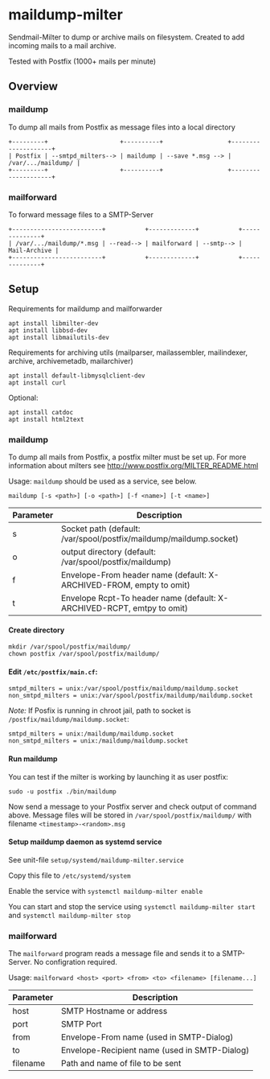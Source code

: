 # maildump-milter

Sendmail-Milter to dump or archive mails on filesystem.
Created to add incoming mails to a mail archive.

Tested with Postfix (1000+ mails per minute)

## Overview

### maildump

To dump all mails from Postfix as message files into a local directory

    +---------+                    +----------+                  +--------------------+
    | Postfix | --smtpd_milters--> | maildump | --save *.msg --> | /var/.../maildump/ |
    +---------+                    +----------+                  +--------------------+


### mailforward

To forward message files to a SMTP-Server

    +-------------------------+           +-------------+           +--------------+
    | /var/.../maildump/*.msg | --read--> | mailforward | --smtp--> | Mail-Archive |
    +-------------------------+           +-------------+           +--------------+
    

    
## Setup

Requirements for maildump and mailforwarder

    apt install libmilter-dev
    apt install libbsd-dev
    apt install libmailutils-dev
    
Requirements for archiving utils (mailparser, mailassembler, mailindexer, archive, archivemetadb, mailarchiver)
    
    apt install default-libmysqlclient-dev
    apt install curl

Optional:

    apt install catdoc
    apt install html2text

### maildump

To dump all mails from Postfix, a postfix milter must be set up.
For more information about milters see http://www.postfix.org/MILTER_README.html

Usage: `maildump` should be used as a service, see below.

`maildump [-s <path>] [-o <path>] [-f <name>] [-t <name>]`

Parameter     | Description
--------------| -----------
s             | Socket path (default: /var/spool/postfix/maildump/maildump.socket)
o             | output directory (default: /var/spool/postfix/maildump)
f             | Envelope-From header name (default: X-ARCHIVED-FROM, empty to omit)
t             | Envelope Rcpt-To header name (default: X-ARCHIVED-RCPT, emtpy to omit)

 #### Create directory

    mkdir /var/spool/postfix/maildump/
    chown postfix /var/spool/postfix/maildump/


 #### Edit `/etc/postfix/main.cf`:

    smtpd_milters = unix:/var/spool/postfix/maildump/maildump.socket
    non_smtpd_milters = unix:/var/spool/postfix/maildump/maildump.socket

*Note:* If Posfix is running in chroot jail, path to socket is `/postfix/maildump/maildump.socket`:

    smtpd_milters = unix:/maildump/maildump.socket
    non_smtpd_milters = unix:/maildump/maildump.socket


#### Run maildump

You can test if the milter is working by launching it as user postfix:
     
    sudo -u postfix ./bin/maildump
    
Now send a message to your Postfix server and check output of command above.
Message files will be stored in `/var/spool/postfix/maildump/` with filename `<timestamp>-<random>.msg`


#### Setup maildump daemon as systemd service

See unit-file `setup/systemd/maildump-milter.service`

Copy this file to `/etc/systemd/system`

Enable the service with `systemctl maildump-milter enable`

You can start and stop the service using `systemctl maildump-milter start` and `systemctl maildump-milter stop`


### mailforward

The `mailforward` program reads a message file and sends it to a SMTP-Server.
No configration required.

Usage: `mailforward <host> <port> <from> <to> <filename> [filename...]`

Parameter     | Description
--------------| -----------
host          | SMTP Hostname or address
port          | SMTP Port
from          | Envelope-From name (used in SMTP-Dialog)
to            | Envelope-Recipient name (used in SMTP-Dialog)
filename      | Path and name of file to be sent
